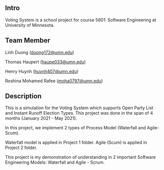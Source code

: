 ## Intro
Voting System is a school project for course 5801: Software Engineering at University of Minnesota.

## Team Member
Linh Duong (duong172@umn.edu)

Thomas Haupert (haupe033@umn.edu)

Henry Huynh (huynh407@umn.edu)

Roshina Mohamed Rafee (moha0797@umn.edu)
 
## Description
This is a simulation for the Voting System which supports Open Party List and Instant Runoff Election Types. This project was done in the span of 4 months (January 2021 - May 2021). 

In this project, we implement 2 types of Process Model (Waterfall and Agile-Scum). 

Waterfall model is applied in Project 1 folder. Agile (Scum) is applied in Project 2 folder.

This project is my demonstration of understanding in 2 important Software Engineering Models: Waterfall and Agile - Scrum.
